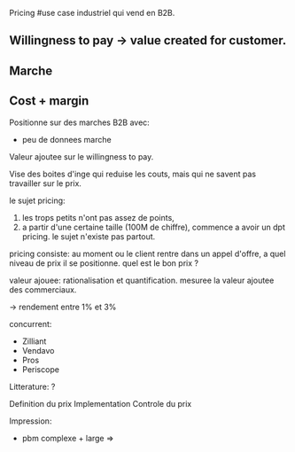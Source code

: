 Pricing 
#use case 
industriel qui vend en B2B.

## Willingness to pay -> value created for customer.
## Marche
## Cost + margin

Positionne sur des marches B2B avec:
* peu de donnees marche

Valeur ajoutee sur le willingness to pay.

Vise des boites d'inge qui reduise les couts, mais qui ne savent pas travailler sur le prix.

le sujet pricing:
1. les trops petits n'ont pas assez de points,
2. a partir d'une certaine taille (100M de chiffre), commence a avoir un dpt pricing.
le sujet n'existe pas partout. 

pricing consiste: 
au moment ou le client rentre dans un appel d'offre, a quel niveau de prix il se positionne.
quel est le bon prix ?

valeur ajouee:
rationalisation et quantification.
mesuree la valeur ajoutee des commerciaux.

-> rendement entre 1% et 3%

concurrent:
* Zilliant
* Vendavo
* Pros
* Periscope

Litterature: ?

Definition du prix
Implementation
Controle du prix 

Impression:
* pbm complexe + large => 



